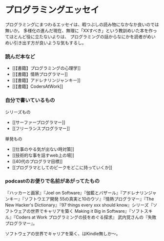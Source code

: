 # プログラミングエッセイ

プログラミングにまつわるエッセイは、暇つぶしの読み物になかなか良いのでは無いか。
多様化の進んだ現在、無理に「XXすべき」という教訓めいた本を作ってほとんど役に立たないよりは、
プログラミングの話からなにかを読者がめいめい引き出す方が良いような気もするし。

### 読んだ本など

- [[【書籍】プログラミングの心理学]]
- [[【書籍】情熱プログラマー]]
- [[【書籍】アドレナリンジャンキー]]
- [[【書籍】CodersAtWork]]

### 自分で書いているもの

シリーズもの

- [[サーファープログラマー]]
- [[フリーランスプログラマー]]

単発もの

- [[仕事のやる気が出ない時対策]]
- [[技術的な事を話すweb上の場]]
- [[40代のプログラマ目標]]
- [[プログラマとしてのピークをどこに持っていくか]]

### podcastのお便りで名前があがってたもの

『ハッカーと画家』『Joel on Software』『伽藍とバザール』『アドレナリンジャンキー』『ソフトウエア開発 55の真実と10のウソ』『情熱プログラマー』『The New Hacker's Dictionary』『97 things every xxx should know』シリーズ『ソフトウェアの世界でキャリアを築く Making it Big in Software』『ソフトスキル』『Coders at Work プログラミングの技をめぐる探求』
武内覚さんの『失敗プログラマー』。

ソフトウェアの世界でキャリアを築く、はKindle無しか〜。